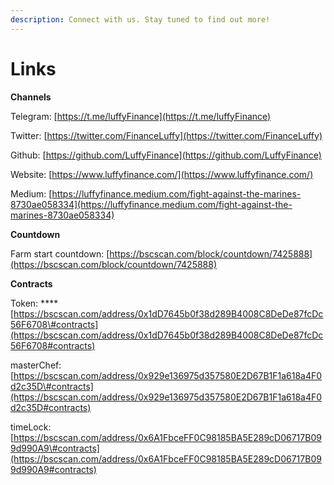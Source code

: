 ```yaml
---
description: Connect with us. Stay tuned to find out more!
---
```


# Links

**Channels**

Telegram: [https://t.me/luffyFinance](https://t.me/luffyFinance)

Twitter: [https://twitter.com/FinanceLuffy](https://twitter.com/FinanceLuffy)

Github:  [https://github.com/LuffyFinance](https://github.com/LuffyFinance)

Website: [https://www.luffyfinance.com/](https://www.luffyfinance.com/)

Medium: [https://luffyfinance.medium.com/fight-against-the-marines-8730ae058334](https://luffyfinance.medium.com/fight-against-the-marines-8730ae058334)

**Countdown**

Farm start countdown: [https://bscscan.com/block/countdown/7425888](https://bscscan.com/block/countdown/7425888)

**Contracts**

Token: ****[https://bscscan.com/address/0x1dD7645b0f38d289B4008C8DeDe87fcDc56F6708\#contracts](https://bscscan.com/address/0x1dD7645b0f38d289B4008C8DeDe87fcDc56F6708#contracts)

masterChef: [https://bscscan.com/address/0x929e136975d357580E2D67B1F1a618a4F0d2c35D\#contracts](https://bscscan.com/address/0x929e136975d357580E2D67B1F1a618a4F0d2c35D#contracts)

timeLock: [https://bscscan.com/address/0x6A1FbceFF0C98185BA5E289cD06717B099d990A9\#contracts](https://bscscan.com/address/0x6A1FbceFF0C98185BA5E289cD06717B099d990A9#contracts)

